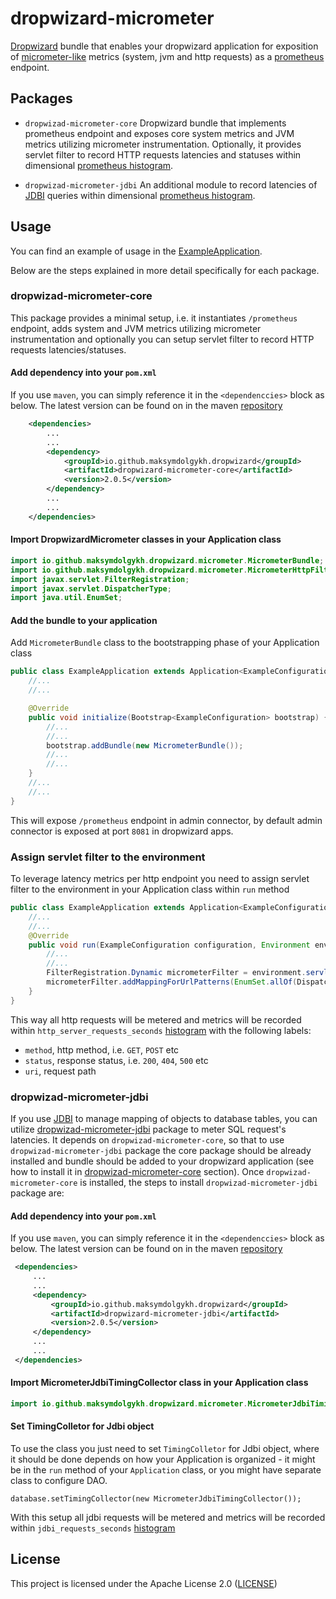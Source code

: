 # dropwizard-micrometer

[Dropwizard][dropwizard] bundle that enables your dropwizard application for exposition of [micrometer-like][micrometer] 
metrics (system, jvm and http requests) as a [prometheus][prometheus] endpoint.

## Packages
- `dropwizad-micrometer-core`
    Dropwizard bundle that implements prometheus endpoint and exposes core system metrics and JVM metrics utilizing micrometer instrumentation.
    Optionally, it provides servlet filter to record HTTP requests latencies and statuses within dimensional 
    [prometheus histogram][prometheus histogram].

- `dropwizad-micrometer-jdbi`
    An additional module to record latencies of [JDBI][jdbi] queries within dimensional [prometheus histogram][prometheus histogram].

## Usage
You can find an example of usage in the [ExampleApplication][dropwizard example application].

Below are the steps explained in more detail specifically for each package.

### dropwizad-micrometer-core
This package provides a minimal setup, i.e. it instantiates `/prometheus` endpoint, adds system and JVM metrics utilizing 
micrometer instrumentation and optionally you can setup servlet filter to record HTTP requests latencies/statuses. 

#### Add dependency into your `pom.xml`
If you use `maven`, you can simply reference it in the `<dependenccies>` block as below. 
The latest version can be found on in the maven [repository][dropwizard-micrometer-core maven repo]

```xml
    <dependencies>
        ...
        ...
        <dependency>
            <groupId>io.github.maksymdolgykh.dropwizard</groupId>
            <artifactId>dropwizard-micrometer-core</artifactId>
            <version>2.0.5</version>
        </dependency>
        ...
        ...
    </dependencies>


```
#### Import DropwizardMicrometer classes in your Application class
```java
import io.github.maksymdolgykh.dropwizard.micrometer.MicrometerBundle;
import io.github.maksymdolgykh.dropwizard.micrometer.MicrometerHttpFilter;
import javax.servlet.FilterRegistration;
import javax.servlet.DispatcherType;
import java.util.EnumSet;
```


#### Add the bundle to your application

Add `MicrometerBundle` class to the bootstrapping phase of your Application class

```java
public class ExampleApplication extends Application<ExampleConfiguration> {
    //...
    //...

    @Override
    public void initialize(Bootstrap<ExampleConfiguration> bootstrap) {
        //...
        //...
        bootstrap.addBundle(new MicrometerBundle());
        //...
        //...
    }
    //...
    //...
}
```

This will expose `/prometheus` endpoint in admin connector, by default admin connector is exposed at port `8081` 
in dropwizard apps.

### Assign servlet filter to the environment

To leverage latency metrics per http endpoint you need to assign servlet filter to the environment 
in your Application class within `run` method
```java
public class ExampleApplication extends Application<ExampleConfiguration> {
    //...
    //...
    @Override
    public void run(ExampleConfiguration configuration, Environment environment) {
        //...
        //...
        FilterRegistration.Dynamic micrometerFilter = environment.servlets().addFilter("MicrometerHttpFilter", new MicrometerHttpFilter());
        micrometerFilter.addMappingForUrlPatterns(EnumSet.allOf(DispatcherType.class), true, "/*");
    }
}
```
This way all http requests will be metered and metrics will be recorded within `http_server_requests_seconds` [histogram][prometheus histogram] 
with the following labels:
- `method`, http method, i.e. `GET`, `POST` etc
- `status`, response status, i.e. `200`, `404`, `500` etc
- `uri`, request path


### dropwizad-micrometer-jdbi
If you use [JDBI][jdbi] to manage mapping of objects to database tables, you can utilize 
[dropwizad-micrometer-jdbi][dropwizard-micrometer-jdbi maven repo] package to meter SQL request's latencies. 
It depends on `dropwizad-micrometer-core`, so that to use `dropwizad-micrometer-jdbi` package
the core package should be already installed and bundle should be added to your dropwizard application
(see how to install it in [dropwizad-micrometer-core](#dropwizad-micrometer-core) section). 
Once `dropwizad-micrometer-core` is installed, the steps to install `dropwizad-micrometer-jdbi` package are:

#### Add dependency into your `pom.xml`
If you use `maven`, you can simply reference it in the `<dependenccies>` block as below. 
The latest version can be found on in the maven [repository][dropwizard-micrometer-jdbi maven repo]

```xml
 <dependencies>
     ...
     ...
     <dependency>
         <groupId>io.github.maksymdolgykh.dropwizard</groupId>
         <artifactId>dropwizard-micrometer-jdbi</artifactId>
         <version>2.0.5</version>
     </dependency>
     ...
     ...
 </dependencies>

 ```

#### Import MicrometerJdbiTimingCollector class in your Application class
 ```java
import io.github.maksymdolgykh.dropwizard.micrometer.MicrometerJdbiTimingCollector;
 ```

#### Set TimingColletor for Jdbi object
To use the class you just need to set `TimingColletor` for Jdbi object, where it should be done depends on how your 
Application is organized - it might be in the `run` method of your `Application` class, or you might have separate 
class to configure DAO.
```
database.setTimingCollector(new MicrometerJdbiTimingCollector());
```
With this setup all jdbi requests will be metered and metrics will be recorded within `jdbi_requests_seconds` [histogram][prometheus histogram]

## License
This project is licensed under the Apache License 2.0 ([LICENSE](./LICENSE.TXT))


[dropwizard]: https://www.dropwizard.io/en/latest/
[dropwizard example application]: https://github.com/MaksymDolgykh/dropwizard-example-app/tree/v1.0.0
[dropwizard-micrometer-core maven repo]: https://mvnrepository.com/artifact/io.github.maksymdolgykh.dropwizard/dropwizard-micrometer-core
[dropwizard-micrometer-jdbi maven repo]: https://mvnrepository.com/artifact/io.github.maksymdolgykh.dropwizard/dropwizard-micrometer-jdbi
[jdbi]: https://jdbi.org/
[micrometer]: http://micrometer.io/
[prometheus]: https://prometheus.io/
[prometheus histogram]: https://prometheus.io/docs/practices/histograms/
